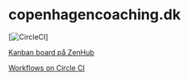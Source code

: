 # copenhagencoaching.dk
[![CircleCI](https://circleci.com/gh/prolike/copenhagencoaching.dk.svg?style=svg&circle-token=c771245a750b2afe4158e1c22daffc456c43e01c)]


[Kanban board på ZenHub](https://app.zenhub.com/workspaces/copenhagen-coaching-center-5c99e1f6f019e10001096090/board?repos=177743826,183002522)

[Workflows on Circle CI](https://circleci.com/gh/prolike/workflows/copenhagencoaching.dk)
